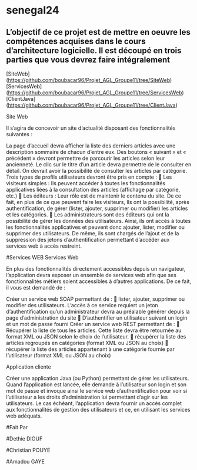 # senegal24

## L’objectif de ce projet est de mettre en oeuvre les compétences acquises dans le cours d’architecture logicielle. Il est découpé en trois parties que vous devrez faire intégralement



[SiteWeb] (https://github.com/boubacar96/Projet_AGL_Groupe11/tree/SiteWeb)
[ServicesWeb] (https://github.com/boubacar96/Projet_AGL_Groupe11/tree/ServicesWeb)
[ClientJava] (https://github.com/boubacar96/Projet_AGL_Groupe11/tree/ClientJava)


Site Web

Il s’agira de concevoir un site d’actualité disposant des fonctionnalités suivantes :

La page d’accueil devra afficher la liste des derniers articles avec une description sommaire de chacun d’entre eux. Des boutons « suivant » et « précédent » devront permettre de parcourir les articles selon leur ancienneté.
Le clic sur le titre d’un article devra permettre de le consulter en détail.
On devrait avoir la possibilité de consulter les articles par catégorie.
Trois types de profils utilisateurs devront être pris en compte :  Les visiteurs simples : Ils peuvent accéder à toutes les fonctionnalités applicatives liées à la consultation des articles (affichage par catégorie, etc.)  Les éditeurs : Leur rôle est de maintenir le contenu du site. De ce fait, en plus de ce que peuvent faire les visiteurs, Ils ont la possibilité, après authentification, de gérer (lister, ajouter, supprimer ou modifier) les articles et les catégories.  Les administrateurs sont des éditeurs qui ont la possibilité de gérer les données des utilisateurs. Ainsi, ils ont accès à toutes les fonctionnalités applicatives et peuvent donc ajouter, lister, modifier ou supprimer des utilisateurs. De même, ils sont chargés de l’ajout et de la suppression des jetons d’authentification permettant d’accéder aux services web à accès restreint.



#Services WEB
Services Web

En plus des fonctionnalités directement accessibles depuis un navigateur, l’application devra exposer un ensemble de services web afin que ses fonctionnalités métiers soient accessibles à d’autres applications. De ce fait, il vous est demandé de :

Créer un service web SOAP permettant de :  lister, ajouter, supprimer ou modifier des utilisateurs. L’accès à ce service requiert un jeton d’authentification qu’un administrateur devra au préalable générer depuis la page d’administration du site  D’authentifier un utilisateur suivant un login et un mot de passe fourni
Créer un service web REST permettant de :
 Récupérer la liste de tous les articles. Cette liste devra être retournée au format XML ou JSON selon le choix de l’utilisateur.  récupérer la liste des articles regroupés en catégories (format XML ou JSON au choix)  récupérer la liste des articles appartenant à une catégorie fournie par l’utilisateur (format XML ou JSON au choix)


Application cliente

Créer une application Java (ou Python) permettant de gérer les utilisateurs. Quand l’application est lancée, elle demande à l’utilisateur son login et son mot de passe et invoque ainsi le service web d’authentification pour voir si l’utilisateur a les droits d’administration lui permettant d’agir sur les utilisateurs. Le cas échéant, l’application devra fournir un accès complet aux fonctionnalités de gestion des utilisateurs et ce, en utilisant les services web adéquats.


#Fait Par 

#Dethie DIOUF 

#Christian POUYE


#Amadou GAYE

